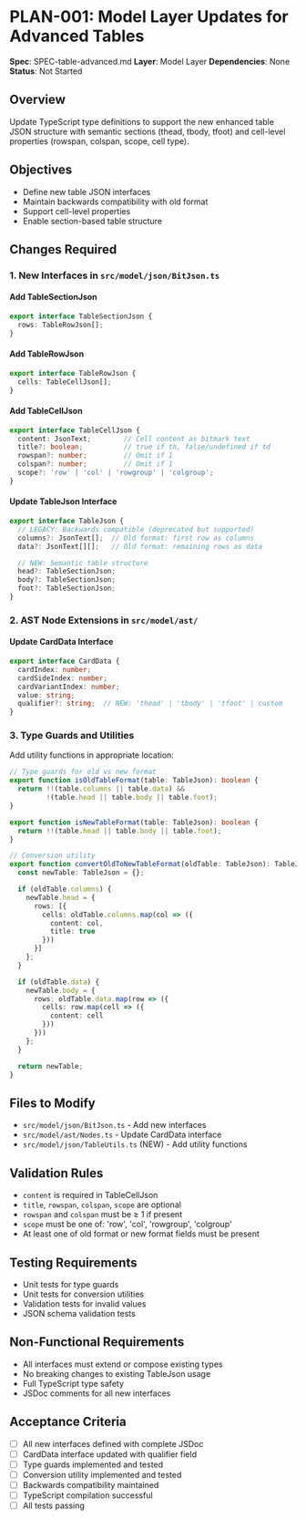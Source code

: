 # PLAN-001: Model Layer Updates for Advanced Tables

**Spec**: SPEC-table-advanced.md
**Layer**: Model Layer
**Dependencies**: None
**Status**: Not Started

## Overview

Update TypeScript type definitions to support the new enhanced table JSON structure with semantic sections (thead, tbody, tfoot) and cell-level properties (rowspan, colspan, scope, cell type).

## Objectives

- Define new table JSON interfaces
- Maintain backwards compatibility with old format
- Support cell-level properties
- Enable section-based table structure

## Changes Required

### 1. New Interfaces in `src/model/json/BitJson.ts`

#### Add TableSectionJson
```typescript
export interface TableSectionJson {
  rows: TableRowJson[];
}
```

#### Add TableRowJson
```typescript
export interface TableRowJson {
  cells: TableCellJson[];
}
```

#### Add TableCellJson
```typescript
export interface TableCellJson {
  content: JsonText;        // Cell content as bitmark text
  title?: boolean;          // true if th, false/undefined if td
  rowspan?: number;         // Omit if 1
  colspan?: number;         // Omit if 1
  scope?: 'row' | 'col' | 'rowgroup' | 'colgroup';
}
```

#### Update TableJson Interface
```typescript
export interface TableJson {
  // LEGACY: Backwards compatible (deprecated but supported)
  columns?: JsonText[];  // Old format: first row as columns
  data?: JsonText[][];   // Old format: remaining rows as data

  // NEW: Semantic table structure
  head?: TableSectionJson;
  body?: TableSectionJson;
  foot?: TableSectionJson;
}
```

### 2. AST Node Extensions in `src/model/ast/`

#### Update CardData Interface
```typescript
export interface CardData {
  cardIndex: number;
  cardSideIndex: number;
  cardVariantIndex: number;
  value: string;
  qualifier?: string;  // NEW: 'thead' | 'tbody' | 'tfoot' | custom
}
```

### 3. Type Guards and Utilities

Add utility functions in appropriate location:

```typescript
// Type guards for old vs new format
export function isOldTableFormat(table: TableJson): boolean {
  return !!(table.columns || table.data) &&
         !(table.head || table.body || table.foot);
}

export function isNewTableFormat(table: TableJson): boolean {
  return !!(table.head || table.body || table.foot);
}

// Conversion utility
export function convertOldToNewTableFormat(oldTable: TableJson): TableJson {
  const newTable: TableJson = {};

  if (oldTable.columns) {
    newTable.head = {
      rows: [{
        cells: oldTable.columns.map(col => ({
          content: col,
          title: true
        }))
      }]
    };
  }

  if (oldTable.data) {
    newTable.body = {
      rows: oldTable.data.map(row => ({
        cells: row.map(cell => ({
          content: cell
        }))
      }))
    };
  }

  return newTable;
}
```

## Files to Modify

- `src/model/json/BitJson.ts` - Add new interfaces
- `src/model/ast/Nodes.ts` - Update CardData interface
- `src/model/json/TableUtils.ts` (NEW) - Add utility functions

## Validation Rules

- `content` is required in TableCellJson
- `title`, `rowspan`, `colspan`, `scope` are optional
- `rowspan` and `colspan` must be ≥ 1 if present
- `scope` must be one of: 'row', 'col', 'rowgroup', 'colgroup'
- At least one of old format or new format fields must be present

## Testing Requirements

- Unit tests for type guards
- Unit tests for conversion utilities
- Validation tests for invalid values
- JSON schema validation tests

## Non-Functional Requirements

- All interfaces must extend or compose existing types
- No breaking changes to existing TableJson usage
- Full TypeScript type safety
- JSDoc comments for all new interfaces

## Acceptance Criteria

- [ ] All new interfaces defined with complete JSDoc
- [ ] CardData interface updated with qualifier field
- [ ] Type guards implemented and tested
- [ ] Conversion utility implemented and tested
- [ ] Backwards compatibility maintained
- [ ] TypeScript compilation successful
- [ ] All tests passing
